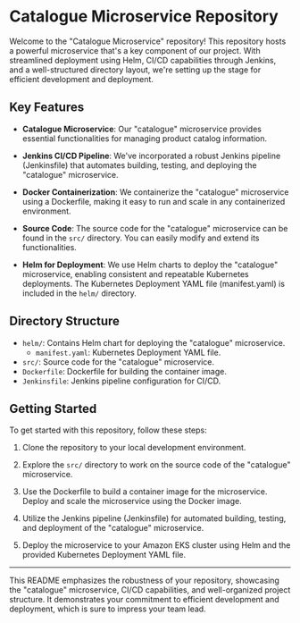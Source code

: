 # Catalogue Microservice Repository

Welcome to the "Catalogue Microservice" repository! This repository hosts a powerful microservice that's a key component of our project. With streamlined deployment using Helm, CI/CD capabilities through Jenkins, and a well-structured directory layout, we're setting up the stage for efficient development and deployment.

## Key Features

- **Catalogue Microservice**: Our "catalogue" microservice provides essential functionalities for managing product catalog information.

- **Jenkins CI/CD Pipeline**: We've incorporated a robust Jenkins pipeline (Jenkinsfile) that automates building, testing, and deploying the "catalogue" microservice.

- **Docker Containerization**: We containerize the "catalogue" microservice using a Dockerfile, making it easy to run and scale in any containerized environment.

- **Source Code**: The source code for the "catalogue" microservice can be found in the `src/` directory. You can easily modify and extend its functionalities.

- **Helm for Deployment**: We use Helm charts to deploy the "catalogue" microservice, enabling consistent and repeatable Kubernetes deployments. The Kubernetes Deployment YAML file (manifest.yaml) is included in the `helm/` directory.

## Directory Structure

- `helm/`: Contains Helm chart for deploying the "catalogue" microservice.
  - `manifest.yaml`: Kubernetes Deployment YAML file.
- `src/`: Source code for the "catalogue" microservice.
- `Dockerfile`: Dockerfile for building the container image.
- `Jenkinsfile`: Jenkins pipeline configuration for CI/CD.

## Getting Started

To get started with this repository, follow these steps:

1. Clone the repository to your local development environment.

2. Explore the `src/` directory to work on the source code of the "catalogue" microservice.

3. Use the Dockerfile to build a container image for the microservice. Deploy and scale the microservice using the Docker image.

4. Utilize the Jenkins pipeline (Jenkinsfile) for automated building, testing, and deployment of the "catalogue" microservice.

5. Deploy the microservice to your Amazon EKS cluster using Helm and the provided Kubernetes Deployment YAML file.



---

This README emphasizes the robustness of your repository, showcasing the "catalogue" microservice, CI/CD capabilities, and well-organized project structure. It demonstrates your commitment to efficient development and deployment, which is sure to impress your team lead.
